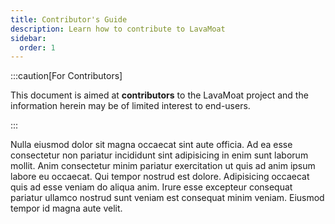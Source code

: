 ```yaml
---
title: Contributor's Guide
description: Learn how to contribute to LavaMoat
sidebar:
  order: 1
---
```


:::caution[For Contributors]

This document is aimed at **contributors** to the LavaMoat project and the information herein may be of limited interest to end-users.

:::

Nulla eiusmod dolor sit magna occaecat sint aute officia. Ad ea esse consectetur non pariatur incididunt sint adipisicing in enim sunt laborum mollit. Anim consectetur minim pariatur exercitation ut quis ad anim ipsum labore eu occaecat. Qui tempor nostrud est dolore. Adipisicing occaecat quis ad esse veniam do aliqua anim. Irure esse excepteur consequat pariatur ullamco nostrud sunt veniam est consequat minim veniam. Eiusmod tempor id magna aute velit.
